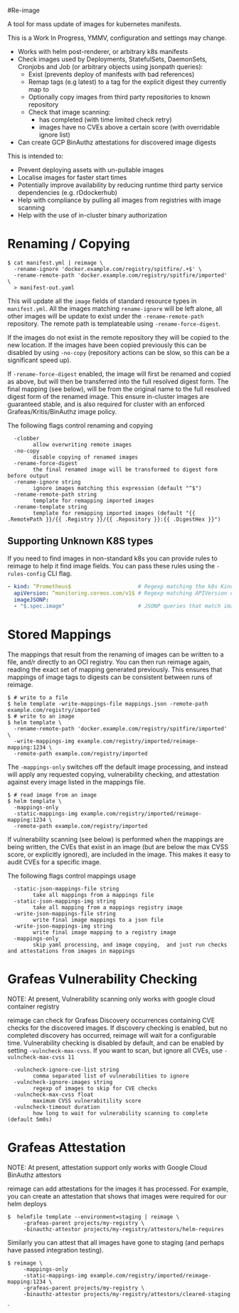 #Re-image

A tool for mass update of images for kubernetes manifests.

This is a Work In Progress, YMMV, configuration and settings may change.

- Works with helm post-renderer, or arbitrary k8s manifests
- Check images used by Deployments, StatefulSets, DaemonSets, Cronjobs and Job (or
  arbitrary objects using jsonpath queries):
  - Exist (prevents deploy of manifests with bad references)
  - Remap tags (e.g latest) to a tag for the explicit digest they currently map to
  - Optionally copy images from third party repositories to known repository
  - Check that image scanning:
    - has completed (with time limited check retry)
    - images have no CVEs above a certain score (with overridable ignore list)
- Can create GCP BinAuthz attestations for discovered image digests

This is intended to:
- Prevent deploying assets with un-pullable images
- Localise images for faster start times
- Potentially improve availability by reducing runtime third party service
  dependencies (e.g. rDdockerhub)
- Help with compliance by pulling all images from registries with image
  scanning
- Help with the use of in-cluster binary authorization

# Renaming / Copying

```shell
$ cat manifest.yml | reimage \
  -rename-ignore 'docker.example.com/registry/spitfire/.+$' \
  -rename-remote-path 'docker.example.com/registry/spitfire/imported' \
  > manifest-out.yaml
```
This will update all the `image` fields of standard resource types in `manifest.yml`.
All the images matching `rename-ignore` will be left alone, all other images will
be update to exist under the `-rename-remote-path` repository. The remote path
is templateable using `-rename-force-digest`.

If the images do not exist in the remote repository they will be copied to the new
location. If the images have been copied previously this can be disabled by using `-no-copy`
(repository actions can be slow, so this can be a significant speed up).

If `-rename-force-digest` enabled, the image will first be renamed and copied
as above, but will then be transferred into the full resolved digest form. The
final mapping (see below), will be from the original name to the full resolved
digest form of the renamed image. This ensure in-cluster images are guaranteed
stable, and is also required for cluster with an enforced Grafeas/Kritis/BinAuthz
image policy.

The following flags control renaming and copying
```
  -clobber
        allow overwriting remote images
  -no-copy
        disable copying of renamed images
  -rename-force-digest
        the final renamed image will be transformed to digest form before output
  -rename-ignore string
        ignore images matching this expression (default "^$")
  -rename-remote-path string
        template for remapping imported images
  -rename-template string
        template for remapping imported images (default "{{ .RemotePath }}/{{ .Registry }}/{{ .Repository }}:{{ .DigestHex }}")
```

## Supporting Unknown K8S types

If you need to find images in non-standard k8s you can provide rules
to reimage to help it find image fields. You can pass these rules using
the `-rules-config` CLI flag.

```yaml
- kind: ^Prometheus$                     # Regexp matching the k8s Kind of objects
  apiVersion: ^monitoring.coreos.com/v1$ # Regexp matching APIVersion of objects
  imageJSONP:
  - "$.spec.image"                       # JSONP queries that match image fields of a type
```

# Stored Mappings

The mappings that result from the renaming of images can be written to a file,
and/r directly to an OCI registry. You can then run reimage again, reading the
exact set of mapping generated previously. This ensures that mappings of image tags
to digests can be consistent between runs of reimage.

```shell
$ # write to a file
$ helm template -write-mappings-file mappings.json -remote-path example.com/registry/imported
$ # write to an image
$ helm template \
  -rename-remote-path 'docker.example.com/registry/spitfire/imported' \
  -write-mappings-img example.com/registry/imported/reimage-mapping:1234 \
  -remote-path example.com/registry/imported
```

The `-mappings-only` switches off the default image processing, and instead will apply
any requested copying, vulnerability checking, and attestation against every image
listed in the mappings file.

```shell
$ # read image from an image
$ helm template \
  -mappings-only
  -static-mappings-img example.com/registry/imported/reimage-mapping:1234 \
  -remote-path example.com/registry/imported
```

If vulnerability scanning (see below) is performed when the mappings are being
written, the CVEs that exist in an image (but are below the max CVSS score, or
explicitly ignored), are included in the image. This makes it easy to audit
CVEs for a specific image.

The following flags control mappings usage

```
  -static-json-mappings-file string
        take all mappings from a mappings file
  -static-json-mappings-img string
        take all mapping from a mappings registry image
  -write-json-mappings-file string
        write final image mappings to a json file
  -write-json-mappings-img string
        write final image mapping to a registry image
  -mappings-only
        skip yaml processing, and image copying,  and just run checks and attestations from images in mappings

```
# Grafeas Vulnerability Checking

NOTE: At present, Vulnerability scanning only works with google cloud container registry

reimage can check for Grafeas Discovery occurrences containing CVE checks for
the discovered images. If discovery checking is enabled, but no completed discovery
has occurred, reimage will wait for a configurable time. Vulnerability checking
is disabled by default, and can be enabled by setting `-vulncheck-max-cvss`. If you
want to scan, but ignore all CVEs, use `-vulncheck-max-cvss 11`

```
  -vulncheck-ignore-cve-list string
        comma separated list of vulnerabilities to ignore
  -vulncheck-ignore-images string
        regexp of images to skip for CVE checks
  -vulncheck-max-cvss float
        maximum CVSS vulnerabitility score
  -vulncheck-timeout duration
        how long to wait for vulnerability scanning to complete (default 5m0s)
```

# Grafeas Attestation

NOTE: At present, attestation support only works with Google Cloud BinAuthz attestors

reimage can add attestations for the images it has processed. For example, you can
create an attestation that shows that images were required for our helm deploys

```shell
$  helmfile template --environment=staging | reimage \
     -grafeas-parent projects/my-registry \
     -binauthz-attestor projects/my-registry/attestors/helm-requires
```

Similarly you can attest that all images have gone to staging (and perhaps have passed
integration testing).

```shell
$ reimage \
     -mappings-only
     -static-mappings-img example.com/registry/imported/reimage-mapping:1234 \
     -grafeas-parent projects/my-registry \
     -binauthz-attestor projects/my-registry/attestors/cleared-staging
```

`

